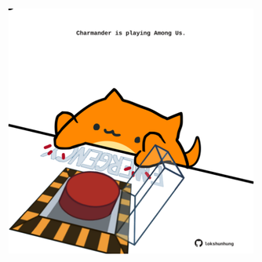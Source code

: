 <!-- built at 05/01/2025, 01:27:55 UTC -->
<p align="center">
  <img width="500" height="500" src="./ReadmeImage.svg">
</p>
